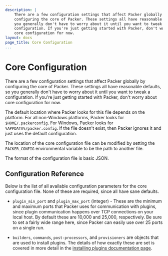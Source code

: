 ```yaml
---
description: |
    There are a few configuration settings that affect Packer globally by
    configuring the core of Packer. These settings all have reasonable defaults, so
    you generally don't have to worry about it until you want to tweak a
    configuration. If you're just getting started with Packer, don't worry about
    core configuration for now.
layout: docs
page_title: Core Configuration
...
```


# Core Configuration

There are a few configuration settings that affect Packer globally by
configuring the core of Packer. These settings all have reasonable defaults, so
you generally don't have to worry about it until you want to tweak a
configuration. If you're just getting started with Packer, don't worry about
core configuration for now.

The default location where Packer looks for this file depends on the platform.
For all non-Windows platforms, Packer looks for `$HOME/.packerconfig`. For
Windows, Packer looks for `%APPDATA%/packer.config`. If the file doesn't exist,
then Packer ignores it and just uses the default configuration.

The location of the core configuration file can be modified by setting the
`PACKER_CONFIG` environmental variable to be the path to another file.

The format of the configuration file is basic JSON.

## Configuration Reference

Below is the list of all available configuration parameters for the core
configuration file. None of these are required, since all have sane defaults.

- `plugin_min_port` and `plugin_max_port` (integer) - These are the minimum and
  maximum ports that Packer uses for communication with plugins, since plugin
  communication happens over TCP connections on your local host. By default
  these are 10,000 and 25,000, respectively. Be sure to set a fairly wide range
  here, since Packer can easily use over 25 ports on a single run.

- `builders`, `commands`, `post-processors`, and `provisioners` are objects that
  are used to install plugins. The details of how exactly these are set is
  covered in more detail in the [installing plugins documentation
  page](/docs/extend/plugins.html).
